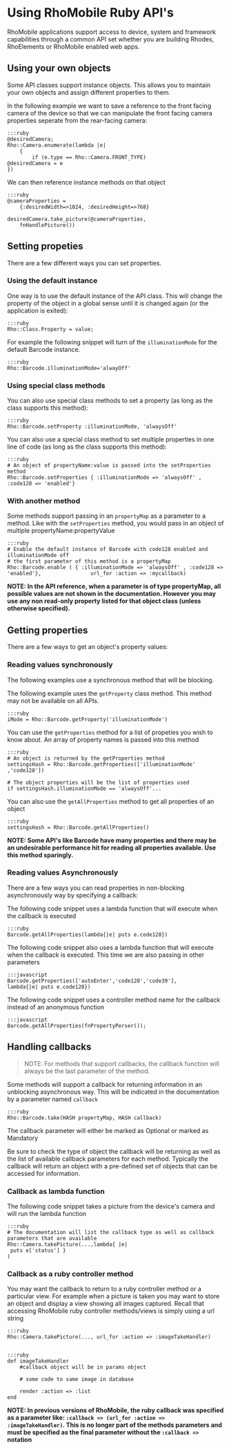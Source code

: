 # Using RhoMobile Ruby API's

RhoMobile applications support access to device, system and framework capabilities through a common API set whether you are building Rhodes, RhoElements or RhoMobile enabled web apps.


## Using your own objects
Some API classes support instance objects. This allows you to maintain your own objects and assign different properties to them.

In the following example we want to save a reference to the front facing camera of the device so that we can manipulate the front facing camera properties seperate from the rear-facing camera:

	:::ruby
	@desiredCamera;
	Rho::Camera.enumerate(lambda |e|
		{
			if (e.type == Rho::Camera.FRONT_TYPE)
	@desiredCamera = e
	})

We can then reference instance methods on that object

	:::ruby
	@cameraProperties =
		{:desiredWidth=>1024, :desiredHeight=>768}

	desiredCamera.take_picture(@cameraProperties,
		fnHandlePicture())


## Setting propeties
There are a few different ways you can set properties.

### Using the default instance
One way is to use the default instance of the API class. This will change the property of the object in a global sense until it is changed again (or the application is exited):

	:::ruby
	Rho::Class.Property = value;

For example the following snippet will turn of the `illuminationMode` for the default Barcode instance.

	:::ruby
	Rho::Barcode.illuminationMode='alwayOff'

### Using special class methods
You can also use special class methods to set a property (as long as the class supports this method):

	:::ruby
	Rho::Barcode.setProperty :illuminationMode, 'alwaysOff'

You can also use a special class method to set multiple properties in one line of code (as long as the class supports this method):

	:::ruby
	# An object of propertyName:value is passed into the setProperties method
	Rho::Barcode.setProperties { :illuminationMode => 'alwaysOff' , :code128 => 'enabled'}

### With another method
Some methods support passing in an `propertyMap` as a parameter to a method. Like with the `setProperties` method, you would pass in an object of multiple propertyName:propertyValue

	:::ruby
	# Enable the default instance of Barcode with code128 enabled and illuminationMode off
	# the first parameter of this method is a propertyMap
	Rho::Barcode.enable ( { :illuminationMode => 'alwaysOff' , :code128 => 'enabled'},                url_for :action => :mycallback)

**NOTE: In the API reference, when a parameter is of type propertyMap, all possible values are not shown in the documentation. However you may use any non read-only property listed for that object class (unless otherwise specified).**

## Getting properties
There are a few ways to get an object's property values:

### Reading values synchronously
The following examples use a synchronous method that will be blocking.

The following example uses the `getProperty` class method. This method may not be available on all APIs.

	:::ruby
	iMode = Rho::Barcode.getProperty('illuminationMode')

You can use the `getProperties` method for a list of propeties you wish to know about. An array of property names is passed into this method

	:::ruby
	# An object is returned by the getProperties method
	settingsHash = Rho::Barcode.getProperties(['illuminationMode' ,'code128'])

	# The object properties will be the list of properties used
	if settingsHash.illuminationMode == 'alwaysOff'...

You can also use the `getAllProperties` method to get all properties of an object

	:::ruby
	settingsHash = Rho::Barcode.getAllProperties()

**NOTE: Some API's like Barcode have many properties and there may be an undesirable performance hit for reading all properties available. Use this method sparingly.**

### Reading values Asynchronously
There are a few ways you can read properties in non-blocking asynchronously way by specifying a callback:

The following code snippet uses a lambda function that will execute when the callback is executed

	:::ruby
	Barcode.getAllProperties(lambda{|e| puts e.code128})

The following code snippet also uses a lambda function that will execute when the callback is executed. This time we are also passing in other parameters

	:::javascript
	Barcode.getProperties(['autoEnter','code128','code39'],
	lambda{|e| puts e.code128})

The following code snippet uses a controller method name for the callback instead of an anonymous function

	:::javascript
	Barcode.getAllProperties(fnPropertyPerser());

## Handling callbacks
> NOTE: For methods that support callbacks, the callback function will always be the last parameter of the method.

Some methods will support a callback for returning information in an unblocking asynchronous way. This will be indicated in the documentation by a parameter named `callback`

	:::ruby
	Rho::Barcode.take(HASH propertyMap, HASH callback)

The callback parameter will either be marked as <span class="label label-info">Optional</span> or marked as <span class="label label-warning">Mandatory</span>

Be sure to check the type of object the callback will be returning as well as the list of available callback parameters for each method. Typically the callback will return an object with a pre-defined set of objects that can be accessed for information.

### Callback as lambda function
The following code snippet takes a picture from the device's camera and will run the lambda function

	:::ruby
	# The documentation will list the callback type as well as callback parameters that are available
	Rho::Camera.takePicture(...,lambda{ |e|
	 puts e['status'] }
	)


### Callback as a ruby controller method
You may want the callback to return to a ruby controller method or a particular view. For example when a picture is taken you may want to store an object and display a view showing all images captured. Recall that accessing RhoMobile ruby controller methods/views is simply using a url string

	:::ruby
	Rho::Camera.takePicture(..., url_for :action => :imageTakeHandler)


	:::ruby
	def imageTakeHandler
		#callback object will be in params object

		# some code to same image in database

		render :action => :list
	end

**NOTE: In previous versions of RhoMobile, the ruby callback was specified as a parameter like: `:callback => (url_for :action => :imageTakeHandler)`. This is no longer part of the methods parameters and must be specified as the final parameter without the `:callback =>` notation**

